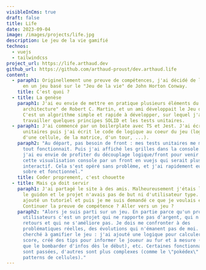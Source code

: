 ```yaml
---
visibleInCms: true
draft: false
title: Life
date: 2023-09-04
image: /images/projects/life.jpg
description: Le jeu de la vie gamifié
technos:
  - vuejs
  - tailwindcss
project_url: https://life.arthaud.dev
github_url: https://github.com/arthaud-proust/dev.arthaud.life
content:
  - paraph1: Originellement une preuve de compétences, j'ai décidé de le convertir
      en un jeu basé sur le "Jeu de la vie" de John Horton Conway.
    title: C'est quoi ?
  - title: La genèse
    paraph1: J'ai eu envie de mettre en pratique plusieurs éléments du livre "Clean
      architecture" de Robert C. Martin, et un ami développait le Jeu de la vie.
      C'est un algorithme simple et rapide à développer, sur lequel j'ai pu
      travailler quelques principes SOLID et les tests unitaires.
  - paraph1: J'ai commencé par un boilerplate avec TS et Jest. J'ai écrit mes tests
      unitaires puis j'ai écrit le code de logique au coeur du jeu (logique
      d'une cellule, de la matrice, d'un tour, ...).
    paraph2: "Au départ, pas besoin de front : mes tests unitaires me montraient que
      tout fonctionnait. Puis j'ai affiché les grilles dans la console. Ensuite,
      j'ai eu envie de profiter du découplage logique/front pour venir changer
      cette visualisation console par un front en vuejs qui serait plus
      interactif. Cela s'est opéré sans problème, et j'ai rapidement eu un front
      sobre et fonctionnel."
    title: Coder proprement, c'est chouette
  - title: Mais ça doit servir
    paraph1: J'ai partagé le site à des amis. Malheureusement j'étais la tête dans
      le guidon et le projet n'avais pas de but ni d'utilisateur type. J'ai
      ajouté un tutoriel et puis je me suis demandé ce que je voulais en faire.
      Continuer la preuve de compétence ? Aller vers un jeu ?
    paraph2: "Alors je suis parti sur un jeu. En partie parce qu'un projet sans
      utilisateurs c'est un projet qui ne rapporte pas d'argent, qui n'a pas de
      retours et qui ne s'améliore pas. Je dois me confronter à des
      problématiques réelles, des évolutions qui n'émanent pas de moi. J'ai donc
      cherché à gamifier le jeu : j'ai ajouté une logique pour calculer un
      score, créé des tips pour informer le joueur au fur et à mesure (plutôt
      que le bombarder d'infos dès le début), etc. Certaines fonctionnalités
      sont passées, d'autres sont plus complexes (comme le \"pokédex\" de
      patterns de cellules)."
---
```

